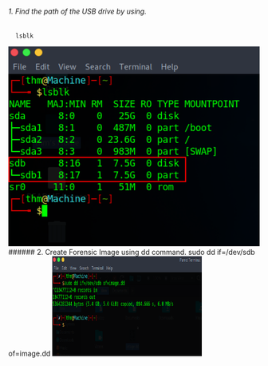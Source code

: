 ###### 1. Find the path of the USB drive by using.
      lsblk
<img src="1.lsblk.png" alt="Image Alt Text" width="1000" height="400">
<!-- ![lsblk](1.lsblk.png) -->
###### 2. Create Forensic Image using dd command.
      sudo dd if=/dev/sdb of=image.dd
<img src="2.image.png" alt="Image Alt Text" width="300" height="200">
<!-- ![Image](2.image.png) -->
